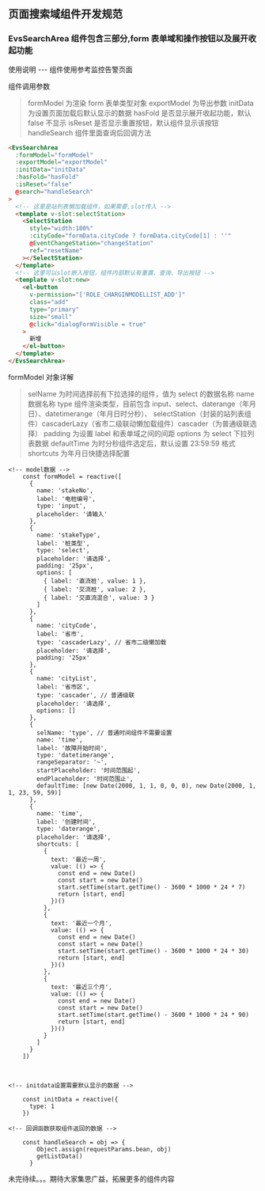 <!--
 * @Descripttion:
 * @Author: Jiang Peng
 * @Date: 2021-03-30 10:44:38
 * @LastEditors: Jiang Peng
 * @LastEditTime: 2021-04-13 17:46:35
-->

## 页面搜索域组件开发规范

### EvsSearchArea 组件包含三部分,form 表单域和操作按钮以及展开收起功能

使用说明 --- 组件使用参考监控告警页面

组件调用参数

> formModel 为渲染 form 表单类型对象
> exportModel 为导出参数
> initData 为设置页面加载后默认显示的数据
> hasFold 是否显示展开收起功能，默认 false 不显示
> isReset 是否显示重置按钮，默认组件显示该按钮
> handleSearch 组件里面查询后回调方法

```html
<EvsSearchArea
  :formModel="formModel"
  :exportModel="exportModel"
  :initData="initData"
  :hasFold="hasFold"
  :isReset="false"
  @search="handleSearch"
>
  <!-- 这里是站列表懒加载组件，如果需要,slot传入 -->
  <template v-slot:selectStation>
    <SelectStation
      style="width:100%"
      :cityCode="formData.cityCode ? formData.cityCode[1] : ''"
      @EventChangeStation="changeStation"
      ref="resetName"
    ></SelectStation>
  </template>
  <!-- 这里可以slot嵌入按钮，组件内部默认有重置、查询、导出按钮 -->
  <template v-slot:new>
    <el-button
      v-permission="['ROLE_CHARGINMODELLIST_ADD']"
      class="add"
      type="primary"
      size="small"
      @click="dialogFormVisible = true"
    >
      新增
    </el-button>
  </template>
</EvsSearchArea>
```

formModel 对象详解

> selName 为时间选择前有下拉选择的组件，值为 select 的数据名称
> name 数据名称
> type 组件渲染类型，目前包含 input、select、daterange（年月日）、datetimerange（年月日时分秒）、 selectStation（封装的站列表组件）cascaderLazy（省市二级联动懒加载组件）cascader（为普通级联选择）
> padding 为设置 label 和表单域之间的间距
> options 为 select 下拉列表数据
> defaultTime 为时分秒组件选定后，默认设置 23:59:59 格式
> shortcuts 为年月日快捷选择配置

```ecmascript 6
<!-- model数据 -->
    const formModel = reactive([
      {
        name: 'stakeNo',
        label: '电桩编号',
        type: 'input',
        placeholder: '请输入'
      },
      {
        name: 'stakeType',
        label: '桩类型',
        type: 'select',
        placeholder: '请选择',
        padding: '25px',
        options: [
          { label: '直流桩', value: 1 },
          { label: '交流桩', value: 2 },
          { label: '交直流混合', value: 3 }
        ]
      },
      {
        name: 'cityCode',
        label: '省市',
        type: 'cascaderLazy', // 省市二级懒加载
        placeholder: '请选择',
        padding: '25px'
      },
      {
        name: 'cityList',
        label: '省市区',
        type: 'cascader', // 普通级联
        placeholder: '请选择',
        options: []
      },
      {
        selName: 'type', // 普通时间组件不需要设置
        name: 'time',
        label: '故障开始时间',
        type: 'datetimerange',
        rangeSeparator: '~',
        startPlaceholder: '时间范围起',
        endPlaceholder: '时间范围止',
        defaultTime: [new Date(2000, 1, 1, 0, 0, 0), new Date(2000, 1, 1, 23, 59, 59)]
      },
      {
        name: 'time',
        label: '创建时间',
        type: 'daterange',
        placeholder: '请选择',
        shortcuts: [
          {
            text: '最近一周',
            value: (() => {
              const end = new Date()
              const start = new Date()
              start.setTime(start.getTime() - 3600 * 1000 * 24 * 7)
              return [start, end]
            })()
          },
          {
            text: '最近一个月',
            value: (() => {
              const end = new Date()
              const start = new Date()
              start.setTime(start.getTime() - 3600 * 1000 * 24 * 30)
              return [start, end]
            })()
          },
          {
            text: '最近三个月',
            value: (() => {
              const end = new Date()
              const start = new Date()
              start.setTime(start.getTime() - 3600 * 1000 * 24 * 90)
              return [start, end]
            })()
          }
        ]
      }
    ])



<!-- initdata设置需要默认显示的数据 -->

    const initData = reactive({
      type: 1
    })

<!-- 回调函数获取组件返回的数据 -->

    const handleSearch = obj => {
        Object.assign(requestParams.bean, obj)
        getListData()
      }
```

未完待续。。。期待大家集思广益，拓展更多的组件内容

